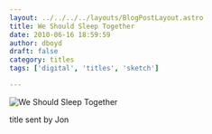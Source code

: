 ```yaml
---
layout: ../../../../layouts/BlogPostLayout.astro
title: We Should Sleep Together
date: 2010-06-16 18:59:59
author: dboyd
draft: false
category: titles
tags: ['digital', 'titles', 'sketch']

---
```

<img
    src="https://img.selfiespirits.com/images/2010/06/sleepTogether.jpeg"
    alt="We Should Sleep Together "
/>

title sent by Jon

